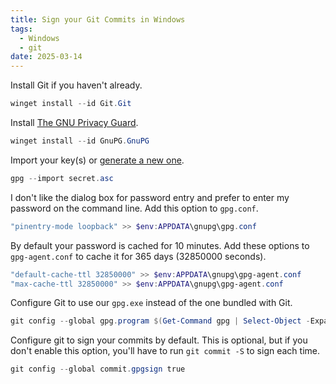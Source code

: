 ```yaml
---
title: Sign your Git Commits in Windows
tags:
  - Windows
  - git
date: 2025-03-14
---
```


Install Git if you haven't already.
```powershell
winget install --id Git.Git
```

Install [The GNU Privacy Guard](https://gnupg.org/).
```powershell
winget install --id GnuPG.GnuPG
```

Import your key(s) or [generate a new one](https://docs.github.com/en/authentication/managing-commit-signature-verification/generating-a-new-gpg-key).
```powershell
gpg --import secret.asc
```

I don't like the dialog box for password entry and prefer to enter my password on the command line. Add this option to `gpg.conf`.
```powershell
"pinentry-mode loopback" >> $env:APPDATA\gnupg\gpg.conf
```

By default your password is cached for 10 minutes. Add these options to `gpg-agent.conf` to cache it for 365 days (32850000 seconds).
```powershell
"default-cache-ttl 32850000" >> $env:APPDATA\gnupg\gpg-agent.conf
"max-cache-ttl 32850000" >> $env:APPDATA\gnupg\gpg-agent.conf
```

Configure Git to use our `gpg.exe` instead of the one bundled with Git.
```powershell
git config --global gpg.program $(Get-Command gpg | Select-Object -Expand Source)
```

Configure git to sign your commits by default. This is optional, but if you don't enable this option, you'll have to run `git commit -S` to sign each time.
```powershell
git config --global commit.gpgsign true
```
